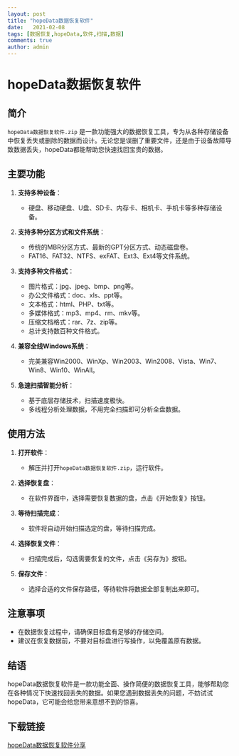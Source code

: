 ```yaml
---
layout: post
title: "hopeData数据恢复软件"
date:   2021-02-08
tags: [数据恢复,hopeData,软件,扫描,数据]
comments: true
author: admin
---
```

# hopeData数据恢复软件

## 简介

`hopeData数据恢复软件.zip` 是一款功能强大的数据恢复工具，专为从各种存储设备中恢复丢失或删除的数据而设计。无论您是误删了重要文件，还是由于设备故障导致数据丢失，hopeData都能帮助您快速找回宝贵的数据。

## 主要功能

1. **支持多种设备**：
   - 硬盘、移动硬盘、U盘、SD卡、内存卡、相机卡、手机卡等多种存储设备。

2. **支持多种分区方式和文件系统**：
   - 传统的MBR分区方式、最新的GPT分区方式、动态磁盘卷。
   - FAT16、FAT32、NTFS、exFAT、Ext3、Ext4等文件系统。

3. **支持多种文件格式**：
   - 图片格式：jpg、jpeg、bmp、png等。
   - 办公文件格式：doc、xls、ppt等。
   - 文本格式：html、PHP、txt等。
   - 多媒体格式：mp3、mp4、rm、mkv等。
   - 压缩文档格式：rar、7z、zip等。
   - 总计支持数百种文件格式。

4. **兼容全线Windows系统**：
   - 完美兼容Win2000、WinXp、Win2003、Win2008、Vista、Win7、Win8、Win10、WinAll。

5. **急速扫描智能分析**：
   - 基于底层存储技术，扫描速度极快。
   - 多线程分析处理数据，不用完全扫描即可分析全盘数据。

## 使用方法

1. **打开软件**：
   - 解压并打开`hopeData数据恢复软件.zip`，运行软件。

2. **选择恢复盘**：
   - 在软件界面中，选择需要恢复数据的盘，点击《开始恢复》按钮。

3. **等待扫描完成**：
   - 软件将自动开始扫描选定的盘，等待扫描完成。

4. **选择恢复文件**：
   - 扫描完成后，勾选需要恢复的文件，点击《另存为》按钮。

5. **保存文件**：
   - 选择合适的文件保存路径，等待软件将数据全部复制出来即可。

## 注意事项

- 在数据恢复过程中，请确保目标盘有足够的存储空间。
- 建议在恢复数据前，不要对目标盘进行写操作，以免覆盖原有数据。

## 结语

hopeData数据恢复软件是一款功能全面、操作简便的数据恢复工具，能够帮助您在各种情况下快速找回丢失的数据。如果您遇到数据丢失的问题，不妨试试hopeData，它可能会给您带来意想不到的惊喜。

## 下载链接

[hopeData数据恢复软件分享](https://pan.quark.cn/s/88fc97c256f6)